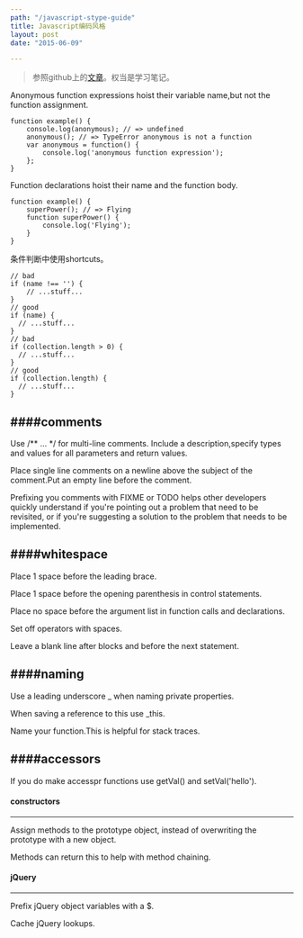 ```yaml
---
path: "/javascript-stype-guide"
title: Javascript编码风格
layout: post
date: "2015-06-09"

---
```

> 参照github上的[文章](https://github.com/airbnb/javascript/tree/master/es5)。权当是学习笔记。
<!--more-->

Anonymous function expressions hoist their variable name,but not the function assignment.

	function example() {
  		console.log(anonymous); // => undefined
  		anonymous(); // => TypeError anonymous is not a function
  		var anonymous = function() {
    		console.log('anonymous function expression');
  		};
	}
	
Function declarations hoist their name and the function body.

	function example() {
  		superPower(); // => Flying
  		function superPower() {
    		console.log('Flying');
  		}
	}
	
条件判断中使用shortcuts。

	// bad
	if (name !== '') {
  		// ...stuff...
	}
	// good
	if (name) {
	  // ...stuff...
	}
	// bad
	if (collection.length > 0) {
	  // ...stuff...
	}
	// good
	if (collection.length) {
	  // ...stuff...
	}
	
####comments
---
Use /** ... */ for multi-line comments. Include a description,specify types and values for all parameters and return values.

Place single line comments on a newline above the subject of the comment.Put an empty line before the comment.

Prefixing you comments with FIXME or TODO helps other developers quickly understand if you're pointing out a problem that need to be revisited, or if you're suggesting a solution to the problem that needs to be implemented.

####whitespace
---
Place 1 space before the leading brace.

Place 1 space before the opening parenthesis in control statements. 

Place no space before the argument list in function calls and declarations. 

Set off operators with spaces.

Leave a blank line after blocks and before the next statement.

####naming
---

Use a leading underscore _ when naming private properties.

When saving a reference to this use _this.

Name your function.This is helpful for stack traces.

####accessors
---
If you do make accesspr functions use getVal() and setVal('hello').

#### constructors
---
Assign methods to the prototype object, instead of overwriting the prototype with a new object. 

Methods can return this to help with method chaining.

#### jQuery
---
Prefix jQuery object variables with a $.

Cache jQuery lookups.

